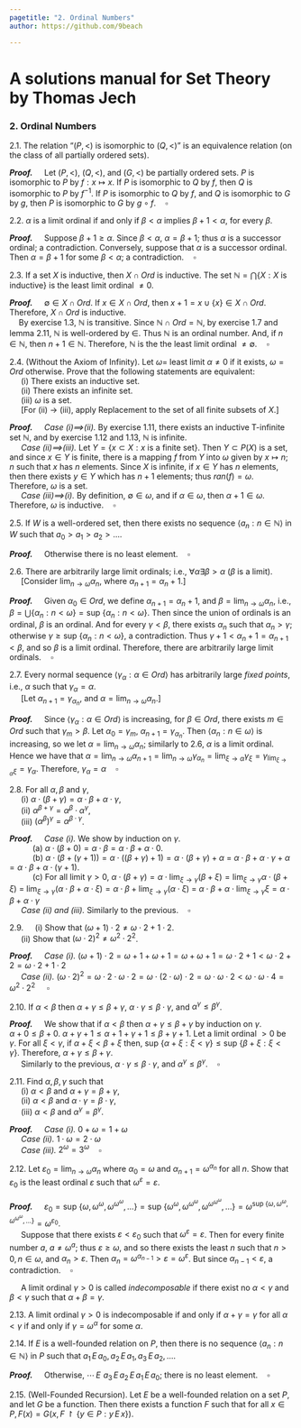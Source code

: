 ```yaml
---
pagetitle: "2. Ordinal Numbers"
author: https://github.com/9beach

---
```

# A solutions manual for Set Theory by Thomas Jech
### 2. Ordinal Numbers

2.1. The relation “$(P,<)$ is isomorphic to $(Q,<)$” is an equivalence
relation (on the class of all partially ordered sets).

**_Proof._**&nbsp;$\quad$Let $(P, <)$, $(Q, <)$, and $(G, <)$ be partially
ordered sets. $P$ is isomorphic to $P$ by $f:x \mapsto x$. If $P$ is
isomorphic to $Q$ by $f$, then $Q$ is isomorphic to $P$ by $f^{-1}$. If
$P$ is isomorphic to $Q$ by $f$, and $Q$ is isomorphic to $G$ by $g$,
then $P$ is isomorphic to $G$ by $g\circ f$.$\quad\square$

2.2. $\alpha$ is a limit ordinal if and only if $\beta <\alpha$ implies
$\beta+1<\alpha$, for every $\beta$.

**_Proof._**&nbsp;$\quad$Suppose $\beta+1\ge\alpha$. Since $\beta <\alpha$,
$\alpha = \beta + 1$; thus $\alpha$ is a successor ordinal; a contradiction.
Conversely, suppose that $\alpha$ is a successor ordinal. Then
$\alpha=\beta+1$ for some $\beta<\alpha$; a contradiction.$\quad\square$

2.3. If a set $X$ is inductive, then $X \cap Ord$ is inductive. The set
$\mathbb{N} = \bigcap\{X : X \text{ is inductive}\}$ is the least limit
ordinal $\neq 0$.

**_Proof._**&nbsp;$\quad$$\emptyset \in X \cap Ord$. If $x\in X \cap Ord$,
then $x + 1 = x \cup \{x\} \in X \cap Ord$. Therefore, $X \cap Ord$ is
inductive.\
$\quad$By exercise 1.3, $\mathbb{N}$ is transitive. Since $\mathbb{N}
\cap Ord=\mathbb{N}$, by exercise 1.7 and lemma 2.11, $\mathbb{N}$ is
well-ordered by $\in$. Thus $\mathbb{N}$ is an ordinal number. And,
if $n \in \mathbb{N}$, then $n + 1 \in \mathbb{N}$. Therefore, $\mathbb{N}$
is the the least limit ordinal $\neq \emptyset$.$\quad\square$

2.4. (Without the Axiom of Infinity). Let $\omega =$ least limit $\alpha
\neq 0$ if it exists, $\omega = Ord$ otherwise. Prove that the following
statements are equivalent:\
&nbsp;$\quad$(i) There exists an inductive set.\
&nbsp;$\quad$(ii) There exists an infinite set.\
&nbsp;$\quad$(iii) $\omega$ is a set.\
&nbsp;$\quad$[For (ii) $\to$ (iii), apply Replacement to the set of all
finite subsets of $X$.]

**_Proof._**&nbsp;$\quad$_Case (i)$\implies$(ii)._ By exercise 1.11, there
exists an inductive T-infinite set $\mathbb{N}$, and by exercise 1.12 and
1.13, $\mathbb{N}$ is infinite.\
&nbsp;$\quad$_Case (ii)$\implies$(iii)._ Let $Y = \{x\subset X : x \text{ is a
finite set}\}$. Then $Y \subset P(X)$ is a set, and since $x \in Y$ is finite,
there is a mapping $f$ from $Y$ into $\omega$ given by $x \mapsto n$; $n$
such that $x$ has $n$ elements. Since $X$ is infinite, if $x \in Y$ has $n$
elements, then there exists $y \in Y$ which has $n+1$ elements; thus
$ran(f) = \omega$. Therefore, $\omega$ is a set.\
&nbsp;$\quad$_Case (iii)$\implies$(i)._ By definition, $\emptyset\in\omega$,
and if $\alpha\in\omega$, then $\alpha+1\in\omega$. Therefore, $\omega$ is
inductive.$\quad\square$

2.5. If $W$ is a well-ordered set, then there exists no sequence
$\langle a_n : n \in \mathbb{N}\rangle$ in $W$ such that
$a_0 >a_1 >a_2 > \ldots.$

**_Proof._**&nbsp;$\quad$Otherwise there is no least element.$\quad\square$

2.6. There are arbitrarily large limit ordinals; i.e., $\forall\alpha\exists
\beta > \alpha$ ($\beta$ is a limit).\
&nbsp;$\quad$[Consider $\lim_{n\to \omega}\alpha_n$, where $\alpha_{n+1} =
\alpha_n + 1$.]

**_Proof._**&nbsp;$\quad$Given $\alpha_0\in Ord$,
we define $\alpha_{n+1} = \alpha_n+1$, and $\beta=\lim_{n\to
\omega}\alpha_n$, i.e., $\beta=\bigcup\{\alpha_n:n<\omega\}=\text{sup }
\{\alpha_n:n<\omega\}$. Then since the union of ordinals is an ordinal,
$\beta$ is an ordinal. And for every $\gamma < \beta$, there exists
$\alpha_n$ such that $\alpha_n>\gamma$; otherwise $\gamma\ge\text{sup }
\{\alpha_n:n<\omega\}$, a contradiction.
Thus $\gamma+1<\alpha_n+1=\alpha_{n+1}<\beta$, and so
$\beta$ is a limit ordinal. Therefore, there are arbitrarily large limit ordinals.$\quad\square$

2.7. Every normal sequence $\langle\gamma_\alpha : \alpha \in Ord\rangle$ has
arbitrarily large _fixed points_, i.e., $\alpha$ such that $\gamma_\alpha =
\alpha$.\
&nbsp;$\quad$[Let $\alpha_{n+1}=\gamma_{\alpha_n}$, and $\alpha=\lim_{n\to
\omega}\alpha_n$.]

**_Proof._**&nbsp;$\quad$Since $\langle\gamma_\alpha : \alpha \in Ord\rangle$
is increasing, for $\beta \in Ord$, there exists $m \in Ord$ such that
$\gamma_m>\beta$.
Let $\alpha_0=\gamma_m$, $\alpha_{n+1}=\gamma_{\alpha_n}$. Then
$\langle\alpha_n:n\in\omega\rangle$ is increasing, so we let
$\alpha=\lim_{n\to \omega}\alpha_n$;
similarly to 2.6, $\alpha$ is a limit ordinal. Hence we have that
$\alpha=\lim_{n\to\omega}\alpha_{n+1}=
\lim_{n\to\omega}\gamma_{\alpha_{n}}=\lim_{\xi\to\alpha}\gamma_\xi=
\gamma_{\lim_{\xi\to\alpha}\xi}=\gamma_\alpha$. Therefore,
$\gamma_\alpha = \alpha$$\quad\square$

2.8. For all $\alpha, \beta$ and $\gamma$,\
&nbsp;$\quad$(i) $\alpha\cdot(\beta+\gamma)= \alpha\cdot\beta+
\alpha\cdot\gamma$,\
&nbsp;$\quad$(ii) $\alpha^{\beta+\gamma}=\alpha^{\beta}\cdot\alpha^{\gamma}$,\
&nbsp;$\quad$(iii) $(\alpha^{\beta})^{\gamma} =\alpha^{\beta\cdot\gamma}$.

**_Proof._**&nbsp;$\quad$_Case (i)._ We show by induction on $\gamma$.\
&nbsp;$\quad$&nbsp;$\quad$(a) $\alpha\cdot(\beta+0)=\alpha\cdot\beta
=\alpha\cdot\beta + \alpha\cdot 0$.\
&nbsp;$\quad$&nbsp;$\quad$(b) $\alpha\cdot(\beta+(\gamma+1))=\alpha\cdot((\beta+\gamma)+1)=
\alpha\cdot(\beta+\gamma)+\alpha$ $=$ $\alpha\cdot\beta+
\alpha\cdot\gamma + \alpha=\alpha\cdot\beta+
\alpha\cdot(\gamma+1)$.\
&nbsp;$\quad$&nbsp;$\quad$(c\) For all limit $\gamma > 0$,
$\alpha\cdot(\beta+\gamma)=
\alpha\cdot\lim_{\xi\to\gamma}(\beta+\xi)=
\lim_{\xi\to\gamma}\alpha\cdot(\beta+\xi)$ $=$
$\lim_{\xi\to\gamma}(\alpha\cdot\beta+\alpha\cdot\xi)=
\alpha\cdot\beta+\lim_{\xi\to\gamma}(\alpha\cdot\xi)$
$=$ $\alpha\cdot\beta+\alpha\cdot\lim_{\xi\to\gamma}\xi=\alpha\cdot\beta+
\alpha\cdot\gamma$\
&nbsp;$\quad$_Case (ii) and (iii)._ Similarly to the previous.$\quad\square$

2.9.&nbsp;$\quad$(i) Show that $(\omega+1)\cdot 2\neq\omega\cdot 2+1\cdot 2$.\
&nbsp;$\quad$(ii) Show that $(\omega\cdot 2)^2 \neq \omega^2\cdot 2^2$.

**_Proof._**&nbsp;$\quad$_Case (i)._ $(\omega+1)\cdot 2=\omega+1+\omega
+1=\omega+\omega+1=\omega\cdot 2 + 1 < \omega\cdot 2 + 2 = \omega\cdot 2
+1\cdot 2$\
&nbsp;$\quad$_Case (ii)._ $(\omega\cdot 2)^2=\omega\cdot 2 \cdot \omega\cdot
2=\omega\cdot (2 \cdot \omega)\cdot 2=\omega\cdot\omega\cdot 2<\omega\cdot\omega\cdot 4=\omega^2\cdot 2^2$
 $\quad\square$

2.10. If $\alpha<\beta$ then $\alpha+\gamma\le\beta+\gamma$, $\alpha
\cdot\gamma\le\beta\cdot\gamma$, and $\alpha^{\gamma}\le\beta^{\gamma}$.

**_Proof._**&nbsp;$\quad$We show that if $\alpha<\beta$ then
$\alpha+\gamma\le\beta+\gamma$ by induction on $\gamma$.\
$\alpha+0\le\beta+0$. $\alpha+\gamma+1\le\alpha+1+\gamma+1
\le\beta+\gamma+1$. Let a limit ordinal $> 0$ be $\gamma$.
For all $\xi<\gamma$, if $\alpha + \xi < \beta + \xi$ then,
$\text{sup }\{\alpha + \xi : \xi<\gamma\} \le \text{sup } \{\beta +
\xi : \xi<\gamma\}$. Therefore, $\alpha+\gamma\le\beta+\gamma$.\
&nbsp;$\quad$Similarly to the previous, $\alpha
\cdot\gamma\le\beta\cdot\gamma$, and $\alpha^{\gamma}\le
\beta^{\gamma}$.$\quad\square$

2.11. Find $\alpha, \beta, \gamma$ such that\
&nbsp;$\quad$(i) $\alpha <\beta$ and $\alpha +\gamma =\beta +\gamma$,\
&nbsp;$\quad$(ii) $\alpha <\beta$ and $\alpha\cdot\gamma=\beta\cdot\gamma$,\
&nbsp;$\quad$(iii) $\alpha <\beta$ and $\alpha^{\gamma}=\beta^{\gamma}$.

**_Proof._**&nbsp;$\quad$_Case (i)._ $0+\omega=1+\omega$\
&nbsp;$\quad$_Case (ii)._ $1\cdot\omega=2\cdot\omega$\
&nbsp;$\quad$_Case (iii)._ $2^{\omega}=3^{\omega}$$\quad\square$

2.12. Let $\varepsilon_0 = \lim_{n\to \omega}\alpha_n$ where $\alpha_0 =
\omega$ and $\alpha_{n+1} = \omega^{\alpha_n}$ for all $n$. Show that
$\varepsilon_0$ is the least ordinal $\varepsilon$ such that
$\omega^{\varepsilon}=\varepsilon$.

**_Proof._**&nbsp;$\quad$$\varepsilon_0=\text{sup }\{\omega, \omega^\omega,
\omega^{\omega^\omega},\ldots\}=\text{sup }\{\omega^\omega,
\omega^{\omega^\omega},\omega^{\omega^{\omega^\omega}},\ldots\}=
\omega^{\text{sup }\{\omega, \omega^\omega,
\omega^{\omega^\omega},\ldots\}}=\omega^{\varepsilon_0}$.\
&nbsp;$\quad$Suppose that there exists $\varepsilon < \varepsilon_0$
such that $\omega^{\varepsilon}=\varepsilon$. Then for every finite
number $a$, $a \neq \omega^a$; thus $\varepsilon \ge \omega$, and so there
exists the least $n$ such that $n>0, n\in\omega$, and $\alpha_n >
\varepsilon$. Then
$\alpha_n=\omega^{\alpha_{n-1}}>\varepsilon=\omega^\varepsilon$. But
since $\alpha_{n-1}<\varepsilon$, a contradiction.$\quad\square$

&nbsp;$\quad$A limit ordinal $\gamma > 0$ is called _indecomposable_ if
there exist no $\alpha < \gamma$ and $\beta < \gamma$ such that
$\alpha+\beta=\gamma$.

2.13. A limit ordinal $\gamma > 0$ is indecomposable if and only if $\alpha
+\gamma = \gamma$ for all $\alpha < \gamma$ if and only if $\gamma
=\omega^{\alpha}$ for some $\alpha$.

2.14. If $E$ is a well-founded relation on $P$, then there is no sequence
$\langle a_n : n \in \mathbb{N} \rangle$ in $P$ such that $a_1\,E\,a_0,
\,a_2\,E\,a_1,\,a_3\,E\,a_2,\,\ldots$.

**_Proof._**&nbsp;$\quad$Otherwise, $\cdots\,E\,\,a_3\,E\,a_2\,E\,a_1\,E\,
a_0$; there is no least element.$\quad\square$

2.15. (Well-Founded Recursion). Let $E$ be a well-founded relation on a set
$P$, and let $G$ be a function. Then there exists a function $F$ such that
for all $x \in P, F(x)=G(x,F\upharpoonright\{y\in P:y\,E\,x\})$.
